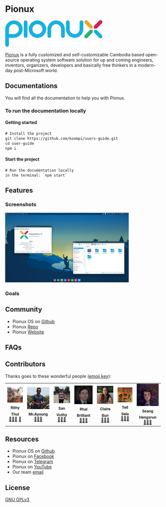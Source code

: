 # Pionux

<div class="center"><img src="img/pionux.png" /></div>

[Pionux](pionux.com) is a fully customized and self-customizable Cambodia based open-source operating system software solution for up and coming engineers, inventors, organizers, developers and basically free thinkers in a modern-day post-Microsoft world.

## Documentations

You will find all the documentation to help you with Pionux.

### To run the documentation locally

#### Getting started

```text
# Install the project
git clone https://github.com/koompi/users-guide.git
cd user-guide
npm i
```

#### Start the project

```text
# Run the documentation locally
in the terminal: `npm start`
```

## Features

[//]: # (TODO: ask bong Brilliant)

### Screenshots

<img src="img/pionux-desktop.png" alt="pionux desktop" width="400"/>

### Goals

[//]: # (TODO: ask bong Rithy)

## Community

-   Pionux OS on [Github](https://github.com/pionux/pionuxos)
-   Pionux [Repo]()
-   Pionux [Website](https://pionux.org/)

## FAQs

[//]: # (TODO: ask bong Brilliant)

## Contributors

Thanks goes to these wonderful people ([emoji key](https://allcontributors.org/docs/en/emoji-key)):

[//]: # (TODO: update icons, add more ask bong Rithy)
<table>
<tr>
    <td align="center"><a href="https://github.com/rithythul"><img src="img/rithy_thul.png" width="85px;" alt="Rithy Thul"/><br /><sub><b>Rithy Thul</b></sub></a><br /><a href="#question-kentcdodds" title="Answering Questions">💬</a><a href="https://github.com/all-contributors/all-contributors/commits?author=kentcdodds" title="Documentation">📖</a><a href="#review-kentcdodds" title="Reviewed Pull Requests">👀</a> <a href="#talk-kentcdodds" title="Talks">📢</a></td>
    <td align="center"><a href="https://github.com/mrayoung"><img src="img/saing_ayoung.png" width="85px;" alt="Jeroen Engels"/><br /><sub><b>Mr.Ayoung</b></sub></a><br /><a href="https://github.com/all-contributors/all-contributors/commits?author=jfmengels" title="Documentation">📖</a><a href="#review-jfmengels" title="Reviewed Pull Requests">👀</a><a href="#tool-jfmengels" title="Tools">🔧</a></td>
    <td align="center"><a href="https://github.com/san-vuthy"><img src="img/san_vuthy.png" width="85px;" alt="Jeroen Engels"/><br /><sub><b>San Vuthy</b></sub></a><br /><a href="https://github.com/all-contributors/all-contributors/commits?author=jfmengels" title="Documentation">📖</a><a href="#review-jfmengels" title="Reviewed Pull Requests">👀</a><a href="#tool-jfmengels" title="Tools">🔧</a></td>
    <td align="center"><a href="https://github.com/mrrbrilliant"><img src="img/brilliant_phal.png" width="85px;" alt="Phal Brilliant"/><br /><sub><b>Phal Brilliant</b></sub></a><br /><a href="https://github.com/all-contributors/all-contributors/commits?author=jfmengels" title="Documentation">📖</a><a href="#review-jfmengels" title="Reviewed Pull Requests">👀</a><a href="#tool-jfmengels" title="Tools">🔧</a></td>
     <td align="center"><a href="https://github.com/cbun097"><img src="img/claire_bun.png" width="85px;" alt="Claire Bun"/><br /><sub><b>Claire Bun</b></sub></a><br /><a href="https://github.com/all-contributors/all-contributors/commits?author=jfmengels" title="Documentation">📖</a><a href="#review-jfmengels" title="Reviewed Pull Requests">👀</a><a href="#tool-jfmengels" title="Tools">🔧</a></td>
    <td align="center"><a href="https://github.com/tellsela"><img src="img/tell_sela.png" width="85px;" alt="Tell Sela"/><br /><sub><b>Tell Sela</b></sub></a><br /><a href="https://github.com/all-contributors/all-contributors/commits?author=jfmengels" title="Documentation">📖</a><a href="#review-jfmengels" title="Reviewed Pull Requests">👀</a><a href="#tool-jfmengels" title="Tools">🔧</a></td>
    <td align="center"><a href="https://github.com/SCSW"><img src="img/seang_hengsrun.png" width="85px;" alt="Seang Hengsrun"/><br /><sub><b>Seang Hengsrun</b></sub></a><br /><a href="https://github.com/all-contributors/all-contributors/commits?author=jfmengels" title="Documentation">📖</a><a href="#review-jfmengels" title="Reviewed Pull Requests">👀</a><a href="#tool-jfmengels" title="Tools">🔧</a></td>
  </tr>
</table>

## Resources

-   Pionux OS on [Github](https://github.com/pionux)
-   Pionux on [Facebook](https://www.facebook.com/koompi/)
-   Pionux on [Telegram](https://t.me/koompi)
-   Pionux on [YouTube](https://www.youtube.com/channel/UC_j4WMcUMt9QsUphFYAsQpg)
-   Our team [email](mailto:pi@koompi.com)

## License

[GNU GPLv3](LICENCE)
